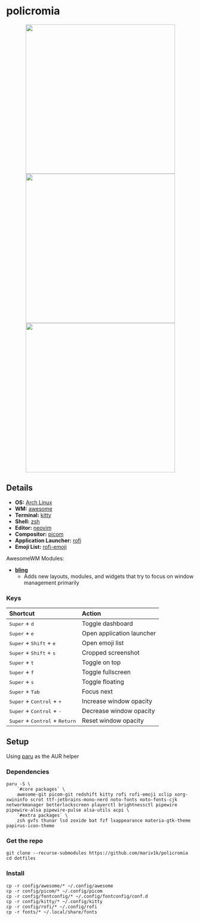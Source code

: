 # policromia

<p align="center">
  <img src="assets/cyberpunk.png" width="400" />
  <img src="assets/dark.png" width="400" />
  <img src="assets/light.png" width="400" />
</p>

## Details

- **OS:** [Arch Linux](https://archlinux.org)
- **WM:** [awesome](https://github.com/awesomeWM/awesome)
- **Terminal:** [kitty](https://github.com/kovidgoyal/kitty)
- **Shell:** [zsh](https://www.zsh.org/)
- **Editor:** [neovim](https://github.com/neovim/neovim)
- **Compositor:** [picom](https://github.com/yshui/picom)
- **Application Launcher:** [rofi](https://github.com/davatorium/rofi)
- **Emoji List:** [rofi-emoji](https://github.com/Mange/rofi-emoji)

AwesomeWM Modules:

- **[bling](https://github.com/blingcorp/bling)**
  - Adds new layouts, modules, and widgets that try to focus on window management primarily

### Keys

| Shortcut                                                  | Action                    |
| :-------------------------------------------------------- | :------------------------ |
| <kbd>Super</kbd> + <kbd>d</kbd>                           | Toggle dashboard          |
| <kbd>Super</kbd> + <kbd>e</kbd>                           | Open application launcher |
| <kbd>Super</kbd> + <kbd>Shift</kbd> + <kbd>e</kbd>        | Open emoji list           |
| <kbd>Super</kbd> + <kbd>Shift</kbd> + <kbd>s</kbd>        | Cropped screenshot        |
| <kbd>Super</kbd> + <kbd>t</kbd>                           | Toggle on top             |
| <kbd>Super</kbd> + <kbd>f</kbd>                           | Toggle fullscreen         |
| <kbd>Super</kbd> + <kbd>s</kbd>                           | Toggle floating           |
| <kbd>Super</kbd> + <kbd>Tab</kbd>                         | Focus next                |
| <kbd>Super</kbd> + <kbd>Control</kbd> + <kbd>+</kbd>      | Increase window opacity   |
| <kbd>Super</kbd> + <kbd>Control</kbd> + <kbd>-</kbd>      | Decrease window opacity   |
| <kbd>Super</kbd> + <kbd>Control</kbd> + <kbd>Return</kbd> | Reset window opacity      |

## Setup

Using [paru](https://github.com/Morganamilo/paru) as the AUR helper

### Dependencies

```
paru -S \
    `#core packages` \
    awesome-git picom-git redshift kitty rofi rofi-emoji xclip xorg-xwininfo scrot ttf-jetbrains-mono-nerd noto-fonts noto-fonts-cjk networkmanager betterlockscreen playerctl brightnessctl pipewire pipewire-alsa pipewire-pulse alsa-utils acpi \
    `#extra packages` \
    zsh gvfs thunar lsd zoxide bat fzf lxappearance materia-gtk-theme papirus-icon-theme
```

### Get the repo

```
git clone --recurse-submodules https://github.com/mariv1k/policromia
cd dotfiles
```

### Install

```
cp -r config/awesome/* ~/.config/awesome
cp -r config/picom/* ~/.config/picom
cp -r config/fontconfig/* ~/.config/fontconfig/conf.d
cp -r config/kitty/* ~/.config/kitty
cp -r config/rofi/* ~/.config/rofi
cp -r fonts/* ~/.local/share/fonts
```
